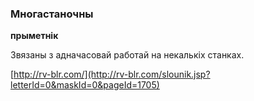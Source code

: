 ### Многастаночны
**прыметнік**

Звязаны з адначасовай работай на некалькіх станках.

<a rel="author">[http://rv-blr.com/](http://rv-blr.com/slounik.jsp?letterId=0&maskId=0&pageId=1705)</a>

